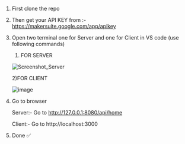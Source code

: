 1. First clone the repo 
2. Then get your API KEY from :- https://makersuite.google.com/app/apikey
3. Open two terminal one for Server and one for Client in VS code
     (use following commands)
    1) FOR SERVER 
   
      ![Screenshot_Server](https://github.com/Dpaste20/Summarizer/assets/96135484/2b523321-aa17-4b52-bb4e-e7eaaaf4cc05)

    2)FOR CLIENT
   
     ![image](https://github.com/Dpaste20/Summarizer/assets/96135484/23b3dcfa-89c8-4ead-8959-de26c0958226)

5. Go to browser
   
   Server:-
   Go to http://127.0.0.1:8080/api/home

   Client:-
   Go to  http://localhost:3000

6. Done ✅
   
